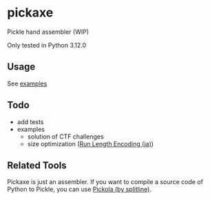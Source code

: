 # pickaxe

Pickle hand assembler (WIP)

Only tested in Python 3.12.0

## Usage

See [examples](./examples/)

## Todo

- add tests
- examples
  - solution of CTF challenges
  - size optimization ([Run Length Encoding (ja)](https://project-euphoria.dev/blog/pickle-run-length/))

## Related Tools

Pickaxe is just an assembler. If you want to compile a source code of Python to Pickle, you can use [Pickola (by splitline)](https://github.com/splitline/Pickora).
